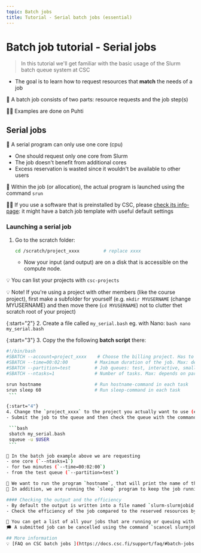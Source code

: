 ```yaml
---
topic: Batch jobs
title: Tutorial - Serial batch jobs (essential)
---
```


# Batch job tutorial - Serial jobs

> In this tutorial we'll get familiar with the basic usage of the Slurm batch queue system at CSC
- The goal is to learn how to request resources that **match** the needs of a job  

💬 A batch job consists of two parts: resource requests and the job step(s)

☝🏻 Examples are done on Puhti 

## Serial jobs

💬 A serial program can only use one core (cpu)
   - One should request only one core from Slurm
   - The job doesn't benefit from additional cores
   - Excess reservation is wasted since it wouldn't be available to other users

💬 Within the job (or allocation), the actual program is launched using the command `srun` 

☝🏻 If you use a software that is preinstalled by CSC, please [check its info-page](https://docs.csc.fi/apps/): it might have a batch job template with useful default settings

### Launching a serial job

1. Go to the scratch folder:
    ```bash
    cd /scratch/project_xxxx         # replace xxxx
    ```
    - Now your input (and output) are on a disk that is accessible on the compute node.
    
💡 You can list your projects with `csc-projects`

💡 Note! If you're using a project with other members (like the course project), first make a subfolder for yourself (e.g. `mkdir MYUSERNAME` (change MYUSERNAME) and then move there (`cd MYUSERNAME`) not to clutter thet scratch root of your project) 

{:start="2"}
2. Create a file called `my_serial.bash` eg. with Nano:
    ```bash
    nano my_serial.bash
    ```

{:start="3"}
3. Copy the the following **batch script** there: 

   ```bash
   #!/bin/bash
   #SBATCH --account=project_xxxx    # Choose the billing project. Has to be defined!
   #SBATCH --time=00:02:00          # Maximum duration of the job. Max: depends of the partition. 
   #SBATCH --partition=test         # Job queues: test, interactive, small, large, longrun, hugemem, hugemem_longrun
   #SBATCH --ntasks=1               # Number of tasks. Max: depends on partition.

   srun hostname                    # Run hostname-command in each task
   srun sleep 60                    # Run sleep-command in each task
    ```  

{:start="4"}
4. Change the `project_xxxx` to the project you actually want to use (e.g. with `nano`)
- Submit the job to the queue and then check the queue with the commands:

    ```bash
    sbatch my_serial.bash
    squeue -u $USER
    ``` 

💬 In the batch job example above we are requesting 
- one core (`--ntasks=1`) 
- for two minutes (`--time=00:02:00`) 
- from the test queue (`--partition=test`)  

💬 We want to run the program `hostname`, that will print the name of the Puhti computing node that has been allocated for this particular job.  
💬 In addition, we are running the `sleep` program to keep the job running for an additional 60 seconds, in order to have time to monitor the job  

#### Checking the output and the efficiency
- By default the output is written into a file named `slurm-slurmjobid.out` where `slurmjobid` is the unique job ID
- Check the efficiency of the job compared to the reserved resources by issuing the command `seff slurmjobid` (replace `slurmjobid` with the job ID number from the `slurm-slurmjobid.out` file) 

💭 You can get a list of all your jobs that are running or queuing with the command `squeue -u $USER`  
🗯 A submitted job can be cancelled using the command `scancel slurmjobid` 

## More information
💡 [FAQ on CSC batch jobs ](https://docs.csc.fi/support/faq/#batch-jobs) in Docs CSC
